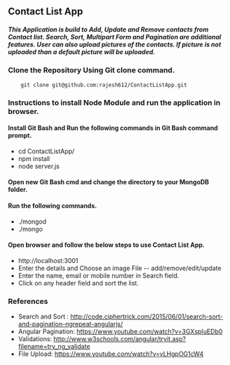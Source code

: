 ## Contact List App
##### This Application is build to Add, Update and Remove contacts from Contact list. Search, Sort, Multipart Form and Pagination are additional features. User can also upload pictures of the contacts. If picture is not uploaded than a default picture will be uploaded.

### Clone the Repository Using Git clone command.

		git clone git@github.com:rajesh612/ContactListApp.git

### Instructions to install Node Module and run the application in browser.
#### Install Git Bash and Run the following commands in Git Bash command prompt.
- cd ContactListApp/
- npm install
- node server.js

#### Open new Git Bash cmd and change the directory to your MongoDB folder.
#### Run the following commands.
- ./mongod
- ./mongo 

#### Open browser and follow the below steps to use Contact List App.
- http://localhost:3001
- Enter the details and Choose an image File -- add/remove/edit/update
- Enter the name, email or mobile number in Search field.
- Click on any header field and sort the list.

### References
- Search and Sort : http://code.ciphertrick.com/2015/06/01/search-sort-and-pagination-ngrepeat-angularjs/
- Angular Pagination:  https://www.youtube.com/watch?v=3GXspIuEDb0
- Validations: http://www.w3schools.com/angular/tryit.asp?filename=try_ng_validate
- File Upload: https://www.youtube.com/watch?v=vLHgpOG1cW4